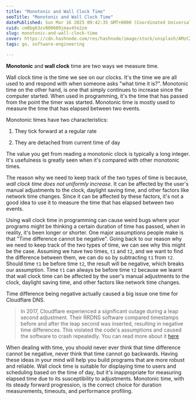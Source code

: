 ```yaml
---
title: "Monotonic and Wall Clock Time"
seoTitle: "Monotonic and Wall Clock Time"
datePublished: Sun Mar 16 2025 09:42:35 GMT+0000 (Coordinated Universal Time)
cuid: cm8bg63zv000609jmav4te2zm
slug: monotonic-and-wall-clock-time
cover: https://cdn.hashnode.com/res/hashnode/image/stock/unsplash/AMzC2RVurO4/upload/85f1d90a36312c07f4685706143a03b8.jpeg
tags: go, software-engineering

---
```


**Monotonic** and **wall clock** time are two ways we measure time.

Wall clock time is the time we see on our clocks. It's the time we are all used to and respond with when someone asks "what time it is?". Monotonic time on the other hand, is one that simply continues to increase since the computer started. When used in programming, it's the time that has passed from the point the timer was started. Monotonic time is mostly used to measure the time that has elapsed between two events.

Monotonic times have two characteristics:

1. They tick forward at a regular rate
    
2. They are detached from current time of day
    

The value you get from reading a monotonic clock is typically a long integer. It's usefulness is greatly seen when it's compared with other monotonic times.

The reason why we need to keep track of the two types of time is because, *wall clock time does not uniformly increase*. It can be affected by the user's manual adjustments to the clock, daylight saving time, and other factors like network time changes. Since it can be affected by these factors, it's not a good idea to use it to measure the time that has elapsed between two events.

Using wall clock time in programming can cause weird bugs where your programs might be thinking a certain duration of time has passed, when in reality, it's been longer or shorter. One major assumptions people make is that "Time difference cannot be negative". Going back to our reason why we need to keep track of the two types of time, we can see why this might be the case. Assuming we have two times, `t1` and `t2`, and we want to find the difference between them, we can do so by subtracting `t1` from `t2`. Should time `t1` be before time `t2`, the result will be negative, which breaks our assumption. Time `t1` can always be before time `t2` because we learnt that wall clock time can be affected by the user's manual adjustments to the clock, daylight saving time, and other factors like network time changes.

Time difference being negative actually caused a big issue one time for Cloudflare DNS.

> In 2017, Cloudflare experienced a significant outage during a leap second adjustment. Their RRDNS software compared timestamps before and after the leap second was inserted, resulting in negative time differences. This violated the code's assumptions and caused the software to crash repeatedly. You can read more about it [here](https://blog.cloudflare.com/how-and-why-the-leap-second-affected-cloudflare-dns/)

When dealing with time, you should never ever think that time difference cannot be negative, never think that time cannot go backwards. Having these ideas in your mind will help you build programs that are more robust and reliable. Wall clock time is suitable for displaying time to users and scheduling based on the time of day, but it's inappropriate for measuring elapsed time due to its susceptibility to adjustments. Monotonic time, with its steady forward progression, is the correct choice for duration measurements, timeouts, and performance profiling.